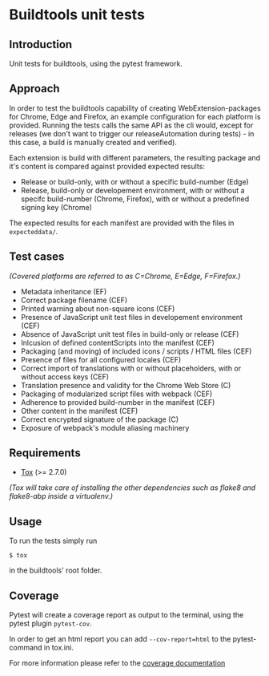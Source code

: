 # Buildtools unit tests

## Introduction

Unit tests for buildtools, using the pytest framework.

## Approach

In order to test the buildtools capability of creating WebExtension-packages
for Chrome, Edge and Firefox, an example configuration for each platform is
provided.
Running the tests calls the same API as the cli would, except for releases
(we don't want to trigger our releaseAutomation during tests) - in this case,
a build is manually created and verified).

Each extension is build with different parameters, the resulting package and
it's content is compared against provided expected results:

- Release or build-only, with or without a specific build-number (Edge)
- Release, build-only or developement environment, with or without a specifc
  build-number (Chrome, Firefox), with or without a predefined signing key
  (Chrome)

The expected results for each manifest are provided with the files in
`expecteddata/`.

## Test cases

_(Covered platforms are referred to as C=Chrome, E=Edge, F=Firefox.)_

- Metadata inheritance (EF)
- Correct package filename (CEF)
- Printed warning about non-square icons (CEF)
- Presence of JavaScript unit test files in developement environment (CEF)
- Absence of JavaScript unit test files in build-only or release (CEF)
- Inlcusion of defined contentScripts into the manifest (CEF)
- Packaging (and moving) of included icons / scripts / HTML files (CEF)
- Presence of files for all configured locales (CEF)
- Correct import of translations with or without placeholders, with or without
  access keys (CEF)
- Translation presence and validity for the Chrome Web Store (C)
- Packaging of modularized script files with webpack (CEF)
- Adherence to provided build-number in the manifest (CEF)
- Other content in the manifest (CEF)
- Correct encrypted signature of the package (C)
- Exposure of webpack's module aliasing machinery

## Requirements

- [Tox](https://pypi.python.org/pypi/tox) (>= 2.7.0)

_(Tox will take care of installing the other dependencies such as flake8 and
flake8-abp inside a virtualenv.)_

## Usage

To run the tests simply run

```
$ tox
```

in the buildtools' root folder.

## Coverage

Pytest will create a coverage report as output to the terminal, using the
pytest plugin `pytest-cov`.

In order to get an html report you can add `--cov-report=html` to the
pytest-command in tox.ini.

For more information please refer to the
[coverage documentation](https://coverage.readthedocs.io/)
